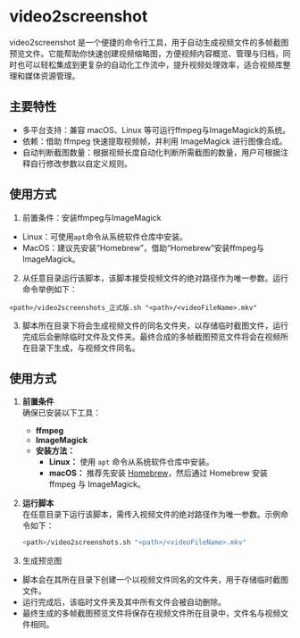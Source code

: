 # video2screenshot

video2screenshot 是一个便捷的命令行工具，用于自动生成视频文件的多帧截图预览文件。它能帮助你快速创建视频缩略图，方便视频内容概览、管理与归档，同时也可以轻松集成到更复杂的自动化工作流中，提升视频处理效率，适合视频库整理和媒体资源管理。

## 主要特性

* 多平台支持：兼容 macOS、Linux 等可运行ffmpeg与ImageMagick的系统。
* 依赖：借助 ffmpeg 快速提取视频帧，并利用 ImageMagick 进行图像合成。
* 自动判断截图数量：根据视频长度自动化判断所需截图的数量，用户可根据注释自行修改参数以自定义规则。

## 使用方式
1. 前置条件：安装ffmpeg与ImageMagick
  * Linux：可使用`apt`命令从系统软件仓库中安装。
  * MacOS：建议先安装“Homebrew”，借助“Homebrew”安装ffmpeg与ImageMagick。
2. 从任意目录运行该脚本，该脚本接受视频文件的绝对路径作为唯一参数。运行命令举例如下：
 ```
 <path>/video2screenshots_正式版.sh "<path>/<videoFileName>.mkv"
 ```
3. 脚本所在目录下将会生成视频文件的同名文件夹，以存储临时截图文件，运行完成后会删除临时文件及文件夹。最终合成的多帧截图预览文件将会在视频所在目录下生成，与视频文件同名。

## 使用方式

1. **前置条件**  
   确保已安装以下工具：  
   - **ffmpeg**  
   - **ImageMagick**  
   - **安装方法：**  
     - **Linux：** 使用 `apt` 命令从系统软件仓库中安装。  
     - **macOS：** 推荐先安装 [Homebrew](https://brew.sh/)，然后通过 Homebrew 安装 ffmpeg 与 ImageMagick。  

2. **运行脚本**  
   在任意目录下运行该脚本，需传入视频文件的绝对路径作为唯一参数。示例命令如下：  
   ```bash
   <path>/video2screenshots.sh "<path>/<videoFileName>.mkv"
   ```
	
 3.	生成预览图
  * 脚本会在其所在目录下创建一个以视频文件同名的文件夹，用于存储临时截图文件。
  * 运行完成后，该临时文件夹及其中所有文件会被自动删除。
  * 最终生成的多帧截图预览文件将保存在视频文件所在目录中，文件名与视频文件相同。


 
